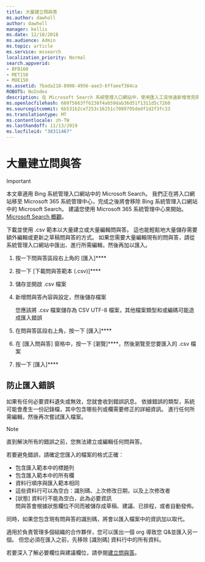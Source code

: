 ```yaml
---
title: 大量建立問與答
ms.author: dawholl
author: dawholl
manager: kellis
ms.date: 12/18/2018
ms.audience: Admin
ms.topic: article
ms.service: mssearch
localization_priority: Normal
search.appverid:
- BFB160
- MET150
- MOE150
ms.assetid: 7bada218-8908-4956-aae3-6ffaeef384ca
ROBOTS: NoIndex
description: 在 Microsoft Search 系統管理入口網站中，使用匯入工具快速新增常見問題的解答
ms.openlocfilehash: 660f5663ff6238f4ab59dab36d51f1311d5c7260
ms.sourcegitcommit: 6b531b2ce7253c16251c7089795dedf1d2f3fc33
ms.translationtype: MT
ms.contentlocale: zh-TW
ms.lasthandoff: 11/13/2019
ms.locfileid: "38311467"
---
```

# <a name="bulk-create-qas"></a>大量建立問與答

> [!IMPORTANT]
> 本文章適用 Bing 系統管理入口網站中的 Microsoft Search。 我們正在將入口網站移至 Microsoft 365 系統管理中心，完成之後將會移除 Bing 系統管理入口網站中的 Microsoft Search。 建議您使用 Microsoft 365 系統管理中心來開始。 [Microsoft Search 概觀](overview-microsoft-search.md)。
    
下載並使用 .csv 範本以大量建立或大量編輯問與答。 這也能輕鬆地大量儲存需要額外編輯或更新之草稿問與答的方式。 如果您需要大量編輯現有的問與答，請從系統管理入口網站中匯出、進行所需編輯，然後再加以匯入。
  
1. 按一下問與答區段右上角的 [匯入]****
    
2. 按一下 [下載問與答範本 (.csv)]****
    
3. 儲存並開啟 .csv 檔案
    
4. 新增問與答內容與設定，然後儲存檔案

    您應該將 .csv 檔案儲存為 CSV UTF-8 檔案，其他檔案類型和或編碼可能造成匯入錯誤
    
5. 在問與答區段右上角，按一下 [匯入]****
    
6. 在 [匯入問與答] 窗格中，按一下 [瀏覽]****，然後瀏覽至您要匯入的 .csv 檔案 
    
7. 按一下 [匯入]****

## <a name="prevent-import-errors"></a>防止匯入錯誤      
如果有任何必要資料遺失或無效，您就會收到錯誤訊息。 依據錯誤的類型，系統可能會產生一份記錄檔，其中包含哪些列或欄需要修正的詳細資訊。 進行任何所需編輯，然後再次嘗試匯入檔案。

> [!NOTE]
> 直到解決所有的錯誤之前，您無法建立或編輯任何問與答。 

若要避免錯誤，請確定您匯入的檔案的格式正確：
- 包含匯入範本中的標題列
- 包含匯入範本中的所有欄
- 資料行順序與匯入範本相同
- 這些資料行可以為空白：識別碼、上次修改日期，以及上次修改者
- [狀態] 資料行不能為空白，此為必要資訊  
問與答會根據狀態欄位不同而被儲存成草稿、建議、已排程，或者自動發佈。

同時，如果您包含現有問與答的識別碼，將會以匯入檔案中的資訊加以取代。

適用於負責管理多個組織的合作夥伴，您可以匯出一個 org 導致您 Q&並匯入另一個。 但您必須在匯入之前，先移除 [識別碼] 資料行中的所有資料。

若要深入了解必要欄位與建議欄位，請參閱[建立問與答](create-qas.md)。

  

